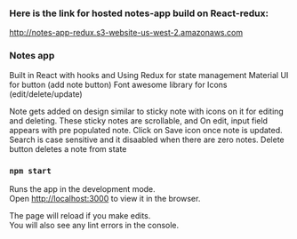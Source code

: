 
### Here is the link for hosted notes-app build on React-redux:
http://notes-app-redux.s3-website-us-west-2.amazonaws.com

### Notes app
Built in React with hooks and Using Redux for state management
Material UI for button (add note button)
Font awesome library for Icons (edit/delete/update)

Note gets added on design similar to sticky note with icons on it for editing and deleting. These sticky notes are scrollable, and On edit, input field appears with pre populated note. Click on Save icon once note is updated.
Search is case sensitive and it disaabled when there are zero notes.
Delete button deletes a note from state




### `npm start`

Runs the app in the development mode.\
Open [http://localhost:3000](http://localhost:3000) to view it in the browser.

The page will reload if you make edits.\
You will also see any lint errors in the console.

